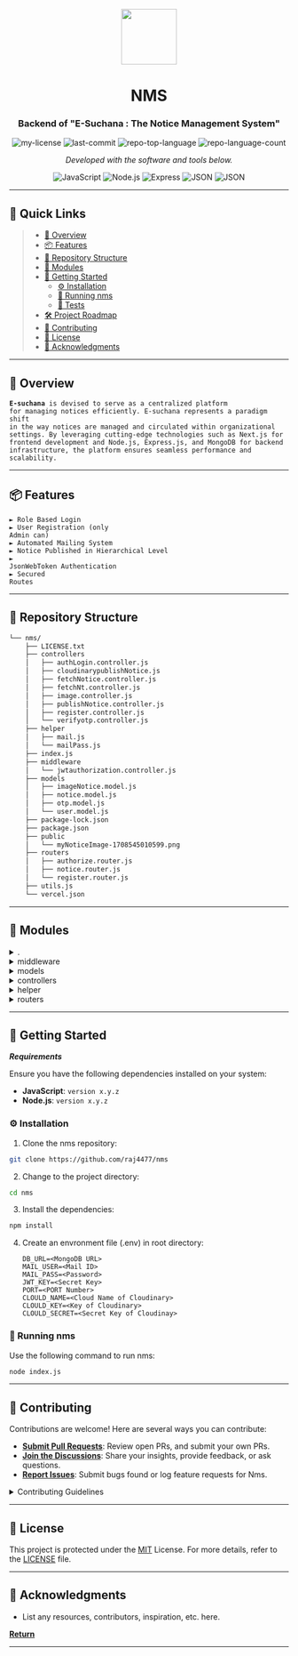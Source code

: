 <p align="center">
  <img src="https://cdn-icons-png.flaticon.com/512/6295/6295417.png" width="100" />
</p>
<p align="center">
    <h1 id ="nms" align="center">NMS</h1>
</p>
<p align="center">
    <h3 align="center">Backend of "E-Suchana : The Notice Management System"</h3>
</p>
<p align="center">
	<img src="https://img.shields.io/github/license/raj4477/nms?style=flat&color=0080ff" alt="my-license">
	<img src="https://img.shields.io/github/last-commit/raj4477/nms?style=flat&logo=git&logoColor=white&color=0080ff" alt="last-commit">
	<img src="https://img.shields.io/github/languages/top/raj4477/nms?style=flat&color=0080ff" alt="repo-top-language">
	<img src="https://img.shields.io/github/languages/count/raj4477/nms?style=flat&color=0080ff" alt="repo-language-count">
<p>
<p align="center">
		<em>Developed with the software and tools below.</em>
</p>
<p align="center">
	<img src="https://img.shields.io/badge/JavaScript-F7DF1E.svg?style=flat&logo=JavaScript&logoColor=black" alt="JavaScript">
	<img src="https://img.shields.io/badge/Node.js-grey?style=flat&logo=nodedotjs&logoColor=yellow" alt="Node.js">
	<img src="https://img.shields.io/badge/Express-000000.svg?style=flat&logo=Express&logoColor=white" alt="Express">
  <img src="https://img.shields.io/badge/MongoDB-grey?style=flat&logo=amazondocumentdb&logoColor=white" alt="JSON">
  <img src="https://img.shields.io/badge/%20JsonWebToken-grey?style=flat&logo=jsonwebtokens" alt="JSON">
</p>
<hr>

## 🔗 Quick Links

> - [📍 Overview](#-overview)
> - [📦 Features](#-features)
> - [📂 Repository Structure](#-repository-structure)
> - [🧩 Modules](#-modules)
> - [🚀 Getting Started](#-getting-started)
>   - [⚙️ Installation](#️-installation)
>   - [🤖 Running nms](#-running-nms)
>   - [🧪 Tests](#-tests)
> - [🛠 Project Roadmap](#-project-roadmap)
> - [🤝 Contributing](#-contributing)
> - [📄 License](#-license)
> - [👏 Acknowledgments](#-acknowledgments)

---

## 📍 Overview

<code><b>E-suchana</b> is devised to serve as a centralized platform for managing notices efficiently.
E-suchana represents a paradigm shift in the way notices are managed and circulated within organizational settings.
By leveraging cutting-edge technologies such as Next.js for frontend development and Node.js, Express.js, and MongoDB for backend infrastructure, the platform ensures seamless performance and scalability.
</code>

---

## 📦 Features

<code>► Role Based Login</code><br>
<code>► User Registration (only Admin can)</code><br>
<code>► Automated Mailing System</code><br>
<code>► Notice Published in Hierarchical Level</code><br>
<code>► JsonWebToken Authentication</code><br>
<code>► Secured Routes</code><br>

---

## 📂 Repository Structure

```sh
└── nms/
    ├── LICENSE.txt
    ├── controllers
    │   ├── authLogin.controller.js
    │   ├── cloudinarypublishNotice.js
    │   ├── fetchNotice.controller.js
    │   ├── fetchNt.controller.js
    │   ├── image.controller.js
    │   ├── publishNotice.controller.js
    │   ├── register.controller.js
    │   └── verifyotp.controller.js
    ├── helper
    │   ├── mail.js
    │   └── mailPass.js
    ├── index.js
    ├── middleware
    │   └── jwtauthorization.controller.js
    ├── models
    │   ├── imageNotice.model.js
    │   ├── notice.model.js
    │   ├── otp.model.js
    │   └── user.model.js
    ├── package-lock.json
    ├── package.json
    ├── public
    │   └── myNoticeImage-1708545010599.png
    ├── routers
    │   ├── authorize.router.js
    │   ├── notice.router.js
    │   └── register.router.js
    ├── utils.js
    └── vercel.json
```

---

## 🧩 Modules

<details closed><summary>.</summary>

| File                                                                              | Summary                         |
| ---                                                                               | ---                             |
| [index.js](https://github.com/raj4477/nms/blob/master/index.js)                   | <code>► Root File</code> |
| [utils.js](https://github.com/raj4477/nms/blob/master/utils.js)                   | <code>► Util File</code> |
| [package.json](https://github.com/raj4477/nms/blob/master/package.json)           | <code>► Packages of Project</code> |
| [vercel.json](https://github.com/raj4477/nms/blob/master/vercel.json)             | <code>► For Deployment</code> |

</details>

<details closed><summary>middleware</summary>

| File                                                                                                                   | Summary                         |
| ---                                                                                                                    | ---                             |
| [jwtauthorization.controller.js](https://github.com/raj4477/nms/blob/master/middleware/jwtauthorization.controller.js) | <code>► JWT Auth Middleware</code> |

</details>

<details closed><summary>models</summary>

| File                                                                                           | Summary                         |
| ---                                                                                            | ---                             |
| [user.model.js](https://github.com/raj4477/nms/blob/master/models/user.model.js)               | <code>► User Model</code> |
| [notice.model.js](https://github.com/raj4477/nms/blob/master/models/notice.model.js)           | <code>► Notice Model</code> |
| [imageNotice.model.js](https://github.com/raj4477/nms/blob/master/models/imageNotice.model.js) | <code>► Image Notice</code> |
| [otp.model.js](https://github.com/raj4477/nms/blob/master/models/otp.model.js)                 | <code>► OTP Model</code> |

</details>

<details closed><summary>controllers</summary>

| File                                                                                                              | Summary                         |
| ---                                                                                                               | ---                             |
| [fetchNotice.controller.js](https://github.com/raj4477/nms/blob/master/controllers/fetchNotice.controller.js)     | <code>► Notice Fetch</code> |
| [authLogin.controller.js](https://github.com/raj4477/nms/blob/master/controllers/authLogin.controller.js)         | <code>► Auth Login</code> |
| [register.controller.js](https://github.com/raj4477/nms/blob/master/controllers/register.controller.js)           | <code>► Registration</code> |
| [cloudinarypublishNotice.js](https://github.com/raj4477/nms/blob/master/controllers/cloudinarypublishNotice.js)   | <code>► Cloudinary CDN</code> |
| [verifyotp.controller.js](https://github.com/raj4477/nms/blob/master/controllers/verifyotp.controller.js)         | <code>► Verify Notice</code> |
| [fetchNt.controller.js](https://github.com/raj4477/nms/blob/master/controllers/fetchNt.controller.js)             | <code>► Fetch Notice</code> |
| [publishNotice.controller.js](https://github.com/raj4477/nms/blob/master/controllers/publishNotice.controller.js) | <code>► Publish Notice</code> |
| [image.controller.js](https://github.com/raj4477/nms/blob/master/controllers/image.controller.js)                 | <code>► Image Controller</code> |

</details>

<details closed><summary>helper</summary>

| File                                                                         | Summary                         |
| ---                                                                          | ---                             |
| [mailPass.js](https://github.com/raj4477/nms/blob/master/helper/mailPass.js) | <code>► Welcome Mail Controller</code> |
| [mail.js](https://github.com/raj4477/nms/blob/master/helper/mail.js)         | <code>► Notice Mail Controller</code> |

</details>

<details closed><summary>routers</summary>

| File                                                                                          | Summary                         |
| ---                                                                                           | ---                             |
| [authorize.router.js](https://github.com/raj4477/nms/blob/master/routers/authorize.router.js) | <code>► Authentication Routes</code> |
| [register.router.js](https://github.com/raj4477/nms/blob/master/routers/register.router.js)   | <code>► Registration Routes</code> |
| [notice.router.js](https://github.com/raj4477/nms/blob/master/routers/notice.router.js)       | <code>► Notice Routes</code> |

</details>

---

## 🚀 Getting Started

***Requirements***

Ensure you have the following dependencies installed on your system:

* **JavaScript**: `version x.y.z`
* **Node.js**: `version x.y.z`

### ⚙️ Installation

1. Clone the nms repository:

```sh
git clone https://github.com/raj4477/nms
```

2. Change to the project directory:

```sh
cd nms
```

3. Install the dependencies:

```sh
npm install
```
4. Create an envronment file (.env) in root directory:
   ```env
   DB_URL=<MongoDB URL>
   MAIL_USER=<Mail ID>
   MAIL_PASS=<Password>
   JWT_KEY=<Secret Key>
   PORT=<PORT Number>
   CLOULD_NAME=<Cloud Name of Cloudinary>
   CLOULD_KEY=<Key of Cloudinary>
   CLOULD_SECRET=<Secret Key of Cloudinay>

   ```

### 🤖 Running nms

Use the following command to run nms:

```sh
node index.js
```



---

## 🤝 Contributing

Contributions are welcome! Here are several ways you can contribute:

- **[Submit Pull Requests](https://github.com/raj4477/nms/blob/main/CONTRIBUTING.md)**: Review open PRs, and submit your own PRs.
- **[Join the Discussions](https://github.com/raj4477/nms/discussions)**: Share your insights, provide feedback, or ask questions.
- **[Report Issues](https://github.com/raj4477/nms/issues)**: Submit bugs found or log feature requests for Nms.

<details closed>
    <summary>Contributing Guidelines</summary>

1. **Fork the Repository**: Start by forking the project repository to your GitHub account.
2. **Clone Locally**: Clone the forked repository to your local machine using a Git client.
   ```git
   git clone https://github.com/raj4477/nms
   ```
3. **Create a New Branch**: Always work on a new branch, giving it a descriptive name.
   ```sh
   git checkout -b new-feature-x
   ```
4. **Make Your Changes**: Develop and test your changes locally.
5. **Commit Your Changes**: Commit with a clear message describing your updates.
   ```sh
   git commit -m 'Implemented new feature x.'
   ```
6. **Push to GitHub**: Push the changes to your forked repository.
   ```sh
   git push origin new-feature-x
   ```
7. **Submit a Pull Request**: Create a PR against the original project repository. Clearly describe the changes and their motivations.

Once your PR is reviewed and approved, it will be merged into the main branch.

</details>

---

## 📄 License

This project is protected under the [MIT](https://choosealicense.com/licenses/mit/) License. For more details, refer to the [LICENSE](https://github.com/raj4477/nms/blob/main/LICENSE.txt) file.

---

## 👏 Acknowledgments

- List any resources, contributors, inspiration, etc. here.

[**Return**](#-quick-links)

---
